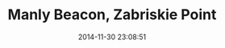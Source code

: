 --- 
layout: entry
category: notebook
excerpt:
title: Manly Beacon, Zabriskie Point
location: Death Valley, California
date_taken: July 2005
camera: Canon EOS 300D
lens: EF 28-135mm f/3.5-5.6 IS USM
date: 2014-11-30 23:08:51
tags: [bw, zabriskie point, manly beacon, landscape, arid, dry, twilight, desert, rock, rock formation, waves, undulating, undulation, geography, earth, mars]
image: GRS-20050712-211113
---